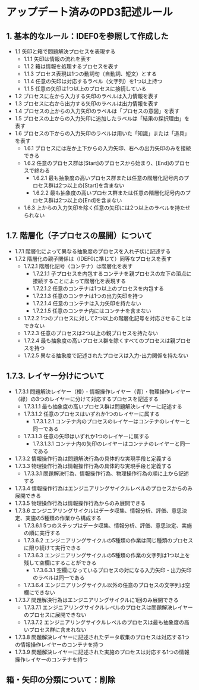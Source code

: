 ﻿# アップデート済みのPD3記述ルール

## 1. 基本的なルール：IDEF0を参照して作成した
- 1.1 矢印と箱で問題解決プロセスを表現する
  - 1.1.1 矢印は情報の流れを表す
  - 1.1.2 箱は情報を処理するプロセスを表す
  - 1.1.3 プロセス表現は1つの動詞句（自動詞、短文）とする
  - 1.1.4 任意の矢印は対応するラベル（文字列）を1つ以上持つ
  - 1.1.5 任意の矢印は1つ以上のプロセスに接続している
- 1.2 プロセスに左から入力する矢印のラベルは入力情報を表す
- 1.3 プロセスに右から出力する矢印のラベルは出力情報を表す
- 1.4 プロセスの上からの入力矢印のラベルは「プロセスの意図」を表す
- 1.5 プロセスの上からの入力矢印に追加したラベルは「結果の採択理由」を表す
- 1.6 プロセスの下からの入力矢印のラベルは用いた「知識」または「道具」を表す
  - 1.6.1 プロセスには左か上下からの入力矢印、右への出力矢印のみを接続できる
  - 1.6.2 任意のプロセス群は[Start]のプロセスから始まり、[End]のプロセスで終わる
    - 1.6.2.1 最も抽象度の高いプロセス群または任意の階層化記号内のプロセス群は2つ以上の[Start]を含まない
    - 1.6.2.2 最も抽象度の高いプロセス群または任意の階層化記号内のプロセス群は2つ以上の[End]を含まない
  - 1.6.3 上からの入力矢印を除く任意の矢印には2つ以上のラベルを持たせられない

## 1.7. 階層化（子プロセスの展開）について
- 1.7.1 階層化によって異なる抽象度のプロセスを入れ子状に記述する
- 1.7.2 階層化の親子関係は（IDEF0に準じて）同等なプロセスを表す
  - 1.7.2.1 階層化記号（コンテナ）は階層化を表す
    - 1.7.2.1.1 子プロセスを内包するコンテナを親プロセスの左下の頂点に接続することによって階層化を表現する
    - 1.7.2.1.2 任意のコンテナは1つ以上のプロセスを内包する
    - 1.7.2.1.3 任意のコンテナは1つの出力矢印を持つ
    - 1.7.2.1.4 任意のコンテナは入力矢印を持たない
    - 1.7.2.1.5 任意のコンテナ内にはコンテナを含まない
  - 1.7.2.2 1つのプロセスに対して2つ以上の階層化記号を対応させることはできない
  - 1.7.2.3 任意のプロセスは2つ以上の親プロセスを持たない
  - 1.7.2.4 最も抽象度の高いプロセス群を除くすべてのプロセスは親プロセスを持つ
  - 1.7.2.5 異なる抽象度で記述されたプロセスは入力-出力関係を持たない

## 1.7.3. レイヤー分けについて
- 1.7.3.1 問題解決レイヤー（橙）・情報操作レイヤー（青）・物理操作レイヤー（緑）の3つのレイヤーに分けて対応するプロセスを記述する
  - 1.7.3.1.1 最も抽象度の高いプロセス群は問題解決レイヤーに記述する
  - 1.7.3.1.2 任意のプロセスはいずれか1つのレイヤーに属する
    - 1.7.3.1.2.1 コンテナ内のプロセスのレイヤーはコンテナのレイヤーと同一である
  - 1.7.3.1.3 任意の矢印はいずれか1つのレイヤーに属する
    - 1.7.3.1.3.1 コンテナ内の矢印のレイヤーはコンテナのレイヤーと同一である
- 1.7.3.2 情報操作行為は問題解決行為の具体的な実現手段と定義する
- 1.7.3.3 物理操作行為は情報操作行為の具体的な実現手段と定義する
  - 1.7.3.3.1 問題解決行為、情報操作行為、物理操作行為の順に上から記述する
- 1.7.3.4 情報操作行為はエンジニアリングサイクルレベルのプロセスからのみ展開できる
- 1.7.3.5 物理操作行為は情報操作行為からのみ展開できる
- 1.7.3.6 エンジニアリングサイクルはデータ収集、情報分析、評価、意思決定、実施の5種類の作業から構成する
  - 1.7.3.6.1 5つのステップはデータ収集、情報分析、評価、意思決定、実施の順に実行する
  - 1.7.3.6.2 エンジニアリングサイクルの5種類の作業は同じ種類のプロセスに限り続けて実行できる
  - 1.7.3.6.3 エンジニアリングサイクルの5種類の作業の文字列は1つ以上を残して空欄にすることができる
    - 1.7.3.6.3.1 空欄になっているプロセスの対になる入力矢印・出力矢印のラベルは同一である
  - 1.7.3.6.4 エンジニアリングサイクル以外の任意のプロセスの文字列は空欄にできない
- 1.7.3.7 問題解決行為はエンジニアリングサイクルに1回のみ展開できる
  - 1.7.3.7.1 エンジニアリングサイクルレベルのプロセスは問題解決レイヤーのプロセスに展開できない
  - 1.7.3.7.2 エンジニアリングサイクルレベルのプロセスは最も抽象度の高いプロセス群に含まれない
- 1.7.3.8 問題解決レイヤーに記述されたデータ収集のプロセスは対応する1つの情報操作レイヤーのコンテナを持つ
- 1.7.3.9 問題解決レイヤーに記述された実施のプロセスは対応する1つの情報操作レイヤーのコンテナを持つ

## 箱・矢印の分類について：削除
